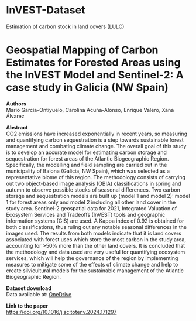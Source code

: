 # InVEST-Dataset
Estimation of carbon stock in land covers (LULC)
# Geospatial Mapping of Carbon Estimates for Forested Areas using the InVEST Model and Sentinel-2: A case study in Galicia (NW Spain)
 
<b>Authors</b><br>
Mario García-Ontiyuelo, Carolina Acuña-Alonso, Enrique Valero, Xana Álvarez <br>
 
<b>Abstract</b> <br>
CO2 emissions have increased exponentially in recent years, so measuring and quantifying carbon sequestration is a step towards sustainable forest management and combating climate change. The overall goal of this study is to develop an accurate model for estimating carbon storage and sequestration for forest areas of the Atlantic Biogeographic Region. Specifically, the modelling and field sampling are carried out in the municipality of Baiona (Galicia, NW Spain), which was selected as a representative biome of this region. The methodology consists of carrying out two object-based image analysis (OBIA) classifications in spring and autumn to observe possible stocks of seasonal differences. Two carbon storage and sequestration models are built up (model 1 and model 2):  model 1 for forest areas only and model 2 including all other land cover in the study area. Sentinel-2 geospatial data for 2021, Integrated Valuation of Ecosystem Services and Tradeoffs (InVEST) tools and geographic information systems (GIS) are used. A Kappa index of 0.92 is obtained for both classifications, thus ruling out any notable seasonal differences in the images used. The results from both models indicate that it is land covers associated with forest uses which store the most carbon in the study area, accounting for >50% more than the other land covers. It is concluded that the methodology and data used are very useful for quantifying ecosystem services, which will help the governance of the region by implementing measures to mitigate some of the effects of climate change and help to create silvicultural models for the sustainable management of the Atlantic Biogeographic Region.
 
<b>Dataset download</b> <br> Data available at: [OneDrive](https://universidadevigo-my.sharepoint.com/:f:/g/personal/mariogarciao_alumnado_uvigo_gal/EsPTv-b7fT1IhsDOIuJE3zsB_33KNmMU1ey6x6koMENVJg?e=JvBGV1)
 
<b>Link to the paper</b><br>
https://doi.org/10.1016/j.scitotenv.2024.171297
